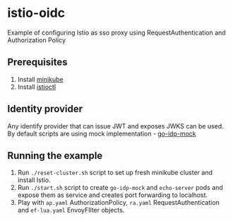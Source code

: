 # istio-oidc
Example of configuring Istio as sso proxy using RequestAuthentication and Authorization Policy


## Prerequisites
1. Install [minikube](https://minikube.sigs.k8s.io/docs/start/)
1. Install [istioctl](https://istio.io/latest/docs/ops/diagnostic-tools/istioctl/#install-hahahugoshortcode-s2-hbhb)

## Identity provider
Any identify provider that can issue JWT and exposes JWKS can be used. By default scripts are using mock implementation - [go-idp-mock](https://github.com/mszlgr/go-idp-mock)

## Running the example
1. Run `./reset-cluster.sh` script to set up fresh minikube cluster and install Istio.
1. Run `./start.sh` script to create `go-idp-mock` and `echo-server` pods and expose them as service and creates port forwarding to localhost.
1. Play with `ap.yaml` AuthorizationPolicy, `ra.yaml` RequestAuthentication and `ef-lua.yaml` EnvoyFIlter objects. 

